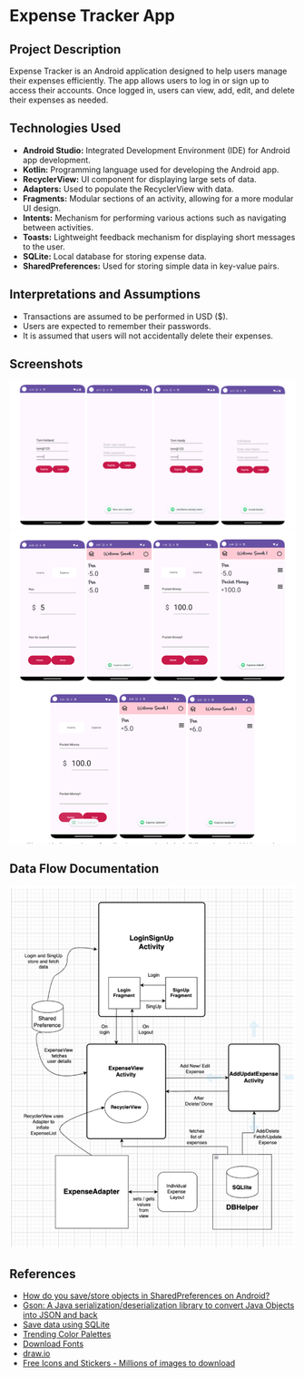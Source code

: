 # Expense Tracker App

## Project Description

Expense Tracker is an Android application designed to help users manage their expenses efficiently. The app allows users to log in or sign up to access their accounts. Once logged in, users can view, add, edit, and delete their expenses as needed.

## Technologies Used

- **Android Studio:** Integrated Development Environment (IDE) for Android app development.
- **Kotlin:** Programming language used for developing the Android app.
- **RecyclerView:** UI component for displaying large sets of data.
- **Adapters:** Used to populate the RecyclerView with data.
- **Fragments:** Modular sections of an activity, allowing for a more modular UI design.
- **Intents:** Mechanism for performing various actions such as navigating between activities.
- **Toasts:** Lightweight feedback mechanism for displaying short messages to the user.
- **SQLite:** Local database for storing expense data.
- **SharedPreferences:** Used for storing simple data in key-value pairs.

## Interpretations and Assumptions

- Transactions are assumed to be performed in USD ($).
- Users are expected to remember their passwords.
- It is assumed that users will not accidentally delete their expenses.

## Screenshots

![Signup and Login](screenshots/LoginAndSingup.png)
![Expense Management](screenshots/ManageExpenses.png)

## Data Flow Documentation

![Data Flow Diagram](screenshots/datafolowDiagram.png)

## References

- [How do you save/store objects in SharedPreferences on Android?](https://stackoverflow.com/questions/7145606/how-do-you-save-store-objects-in-sharedpreferences-on-android)
- [Gson: A Java serialization/deserialization library to convert Java Objects into JSON and back](https://github.com/google/gson)
- [Save data using SQLite](https://developer.android.com/training/data-storage/sqlite)
- [Trending Color Palettes](https://coolors.co/palettes/trending)
- [Download Fonts](https://www.dafont.com/)
- [draw.io](https://app.diagrams.net/)
- [Free Icons and Stickers - Millions of images to download](https://www.flaticon.com/)
